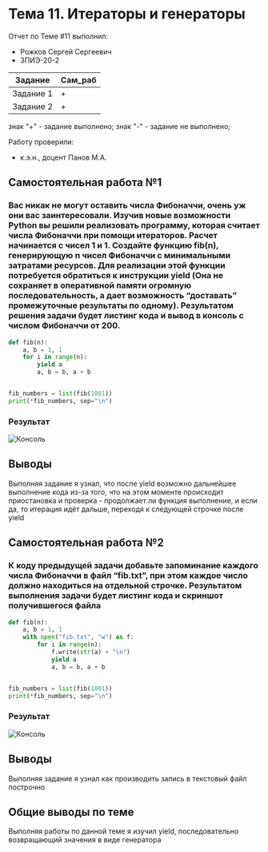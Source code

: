 # Тема 11. Итераторы и генераторы
Отчет по Теме #11 выполнил:
- Рожков Сергей Сергеевич
- ЗПИЭ-20-2

| Задание | Сам_раб |
| ------  | ------ |
| Задание 1 | + |
| Задание 2 | + |

знак "+" - задание выполнено; знак "-" - задание не выполнено;

Работу проверили:
- к.э.н., доцент Панов М.А.

## Самостоятельная работа №1
### Вас никак не могут оставить числа Фибоначчи, очень уж они вас заинтересовали. Изучив новые возможности Python вы решили реализовать программу, которая считает числа Фибоначчи при помощи итераторов. Расчет начинается с чисел 1 и 1. Создайте функцию fib(n), генерирующую n чисел Фибоначчи с минимальными затратами ресурсов. Для реализации этой функции потребуется обратиться к инструкции yield (Она не сохраняет в оперативной памяти огромную последовательность, а дает возможность “доставать” промежуточные результаты по одному). Результатом решения задачи будет листинг кода и вывод в консоль с числом Фибоначчи от 200.

```python
def fib(n):
    a, b = 1, 1
    for i in range(n):
        yield a
        a, b = b, a + b


fib_numbers = list(fib(1001))
print(*fib_numbers, sep="\n")
```

### Результат
![Консоль]()

## Выводы
Выполняя задание я узнал, что после yield возможно дальнейшее выполнение кода из-за того, что на этом моменте происходит приостановка и проверка - продолжает ли функция выполнение, и если да, то итерация идёт дальше, переходя к следующей строчке после yield

## Самостоятельная работа №2
### К коду предыдущей задачи добавьте запоминание каждого числа Фибоначчи в файл “fib.txt”, при этом каждое число должно находиться на отдельной строчке. Результатом выполнения задачи будет листинг кода и скриншот получившегося файла

```python
def fib(n):
    a, b = 1, 1
    with open("fib.txt", "w") as f:
        for i in range(n):
            f.write(str(a) + "\n")
            yield a
            a, b = b, a + b


fib_numbers = list(fib(1001))
print(*fib_numbers, sep="\n")
```

### Результат
![Консоль]()

## Выводы
Выполняя задание я узнал как производить запись в текстовый файл построчно
  
## Общие выводы по теме
Выполняя работы по данной теме я изучил yield, последовательно возвращающий значения в виде генератора
